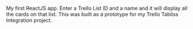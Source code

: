 My first ReactJS app. Enter a Trello List ID and a name and it will display all the cards on that list. This was built as a prototype for my Trello Tabliss Integration project.
